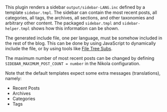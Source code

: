 This plugin renders a sidebar `output/sidebar-LANG.inc` defined by a template `sidebar.tmpl`. The sidebar can contain the most recent posts, all categories, all tags, the archives, all sections, and other taxonomies and arbitrary other content. The packaged `sidebar.tmpl` and `sidebar-helper.tmpl` shows how this information can be shown.

The generated include file, one per language, must be somehow included in the rest of the blog. This can be done by using JavaScript to dynamically include the file, or by using tools like [File Tree Subs](https://github.com/felixfontein/filetreesubs/).

The maximum number of most recent posts can be changed by defining `SIDEBAR_MAXIMUM_POST_COUNT = number` in the Nikola configuration.

Note that the default templates expect some extra messages (translations), namely:

* Recent Posts
* Archives
* Categories
* Tags
